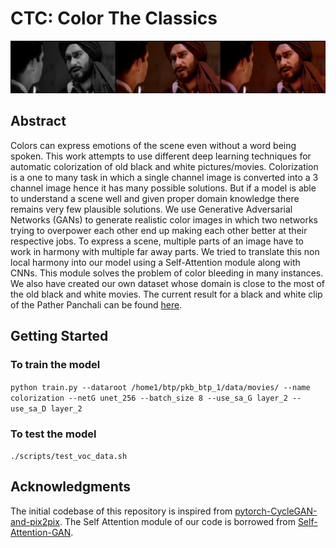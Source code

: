 # CTC: Color The Classics

<img src='imgs/img1.png' align="centre">

## Abstract

Colors can express emotions of the scene even without a word being spoken. This work attempts to use different deep learning techniques for automatic colorization of old black and white pictures/movies. Colorization is a one to many task in which a single channel image is converted into a 3 channel image hence it has many possible solutions. But if a model is able to understand a scene well and given proper domain knowledge there remains very few plausible solutions. We use Generative Adversarial Networks (GANs) to generate realistic color images in which two networks trying to overpower each other end up making each other better at their respective jobs. To express a scene, multiple parts of an image have to work in harmony with multiple far away parts. We tried to translate this non local harmony into our model using a Self-Attention module along with CNNs. This module solves the problem of color bleeding in many instances. We also have created our own dataset whose domain is close to the most of the old black and white movies. The current result for a black and white clip of the Pather Panchali can be found [here](https://drive.google.com/file/d/1Cq-iMX3Icy2qLamQEdUbZm6q4e1yiRI9/view?usp=sharing).

## Getting Started

### To train the model
`python train.py --dataroot /home1/btp/pkb_btp_1/data/movies/ --name colorization --netG unet_256 --batch_size 8 --use_sa_G layer_2 --use_sa_D layer_2`
### To test the model
`./scripts/test_voc_data.sh`

## Acknowledgments
The initial codebase of this repository is inspired from [
pytorch-CycleGAN-and-pix2pix](https://github.com/junyanz/pytorch-CycleGAN-and-pix2pix). The Self Attention module of our code is borrowed from [Self-Attention-GAN](https://github.com/heykeetae/Self-Attention-GAN). 

